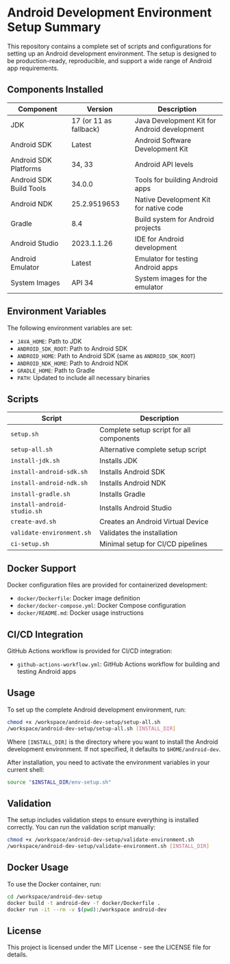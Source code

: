 # Android Development Environment Setup Summary

This repository contains a complete set of scripts and configurations for setting up an Android development environment. The setup is designed to be production-ready, reproducible, and support a wide range of Android app requirements.

## Components Installed

| Component | Version | Description |
|-----------|---------|-------------|
| JDK | 17 (or 11 as fallback) | Java Development Kit for Android development |
| Android SDK | Latest | Android Software Development Kit |
| Android SDK Platforms | 34, 33 | Android API levels |
| Android SDK Build Tools | 34.0.0 | Tools for building Android apps |
| Android NDK | 25.2.9519653 | Native Development Kit for native code |
| Gradle | 8.4 | Build system for Android projects |
| Android Studio | 2023.1.1.26 | IDE for Android development |
| Android Emulator | Latest | Emulator for testing Android apps |
| System Images | API 34 | System images for the emulator |

## Environment Variables

The following environment variables are set:

- `JAVA_HOME`: Path to JDK
- `ANDROID_SDK_ROOT`: Path to Android SDK
- `ANDROID_HOME`: Path to Android SDK (same as `ANDROID_SDK_ROOT`)
- `ANDROID_NDK_HOME`: Path to Android NDK
- `GRADLE_HOME`: Path to Gradle
- `PATH`: Updated to include all necessary binaries

## Scripts

| Script | Description |
|--------|-------------|
| `setup.sh` | Complete setup script for all components |
| `setup-all.sh` | Alternative complete setup script |
| `install-jdk.sh` | Installs JDK |
| `install-android-sdk.sh` | Installs Android SDK |
| `install-android-ndk.sh` | Installs Android NDK |
| `install-gradle.sh` | Installs Gradle |
| `install-android-studio.sh` | Installs Android Studio |
| `create-avd.sh` | Creates an Android Virtual Device |
| `validate-environment.sh` | Validates the installation |
| `ci-setup.sh` | Minimal setup for CI/CD pipelines |

## Docker Support

Docker configuration files are provided for containerized development:

- `docker/Dockerfile`: Docker image definition
- `docker/docker-compose.yml`: Docker Compose configuration
- `docker/README.md`: Docker usage instructions

## CI/CD Integration

GitHub Actions workflow is provided for CI/CD integration:

- `github-actions-workflow.yml`: GitHub Actions workflow for building and testing Android apps

## Usage

To set up the complete Android development environment, run:

```bash
chmod +x /workspace/android-dev-setup/setup-all.sh
/workspace/android-dev-setup/setup-all.sh [INSTALL_DIR]
```

Where `[INSTALL_DIR]` is the directory where you want to install the Android development environment. If not specified, it defaults to `$HOME/android-dev`.

After installation, you need to activate the environment variables in your current shell:

```bash
source "$INSTALL_DIR/env-setup.sh"
```

## Validation

The setup includes validation steps to ensure everything is installed correctly. You can run the validation script manually:

```bash
chmod +x /workspace/android-dev-setup/validate-environment.sh
/workspace/android-dev-setup/validate-environment.sh [INSTALL_DIR]
```

## Docker Usage

To use the Docker container, run:

```bash
cd /workspace/android-dev-setup
docker build -t android-dev -f docker/Dockerfile .
docker run -it --rm -v $(pwd):/workspace android-dev
```

## License

This project is licensed under the MIT License - see the LICENSE file for details.